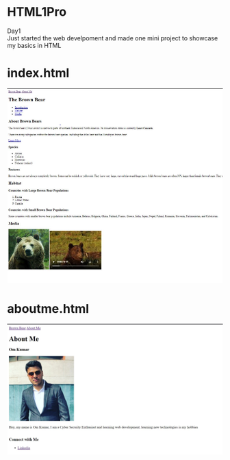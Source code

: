 # HTML1Pro
Day1<br>
Just started the web develpoment and made one mini project to showcase my basics in HTML
# index.html
![Screenshot](https://github.com/omkumar40/root/blob/master/Scr1.JPG) <br>
# aboutme.html
![Screenshot](https://github.com/omkumar40/root/blob/master/Scr2.JPG)

